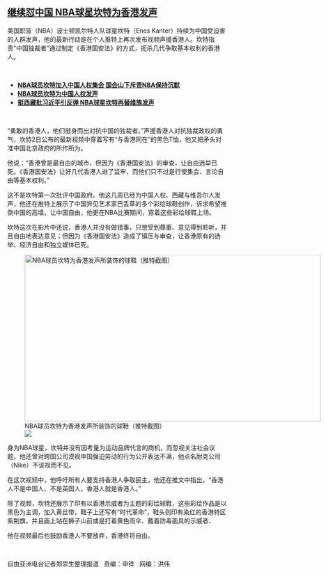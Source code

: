 <!--1636062779000-->
[继续怼中国 NBA球星坎特为香港发声](https://www.rfa.org/mandarin/yataibaodao/gangtai/rc-11042021172016.html)
------

<p></p><p>美国职篮（<span>NBA</span><span>）波士顿凯尔特人队球星坎特（</span><span>Enes Kanter</span><span>）持续为中国受迫害</span>的人群发声，他的最新行动是在个人推特上再次发布视频声援香港人。坎特指责“中国独裁者”通过制定《香港国安法》的方式，扼杀几代争取基本权利的香港人。</p><p><br/></p><ul><li><a href="https://www.rfa.org/mandarin/yataibaodao/shaoshuminzu/wy-10302021190844.html"><strong>NBA球员坎特加入中国人权集会 国会山下斥责NBA保持沉默</strong></a></li><li><strong><a href="https://www.rfa.org/mandarin/yataibaodao/zhengzhi/hc-10252021100828.html">NBA球员坎特为中国人权发声</a></strong></li><li><strong><a href="https://www.rfa.org/mandarin/Xinwen/4-10232021103224.html">挺西藏批习近平引反弹 NBA球星坎特再替维族发声</a></strong></li></ul><p><br/></p><p>“勇敢的香港人，他们挺身而出对抗中国的独裁者。”声援香港人对抗独裁政权的勇气，坎特<span>2</span><span>日公布的最新视频中穿着写有“与香港同在”的黑色</span><span>T</span><span>恤，他又把矛头对准中国北京政府的所作所为。</span></p><p><span>他说：“香港曾是最自由的城市，但因为《香港国安法》的审查，让自由选举已死。《香港国安法》让好几代香港人进了监牢，而他们只不过是行使集会、言论自由等基本权利。”</span></p><p><span>这不是坎特第一次批评中国政府。他这几周已经为中国人权、西藏与维吾尔人发声，他还在推特上展示了中国异见艺术家巴丢草的多个彩绘球鞋创作，诉求希望推倒中国的高墙，让中国自由，他更在</span><span>NBA</span><span>比赛期间，穿着这些彩绘球鞋上场。</span></p><p><span>坎特这次在影片中还说，香港人并没有做错事，只想受到尊重、意见得到聆听，并且自由地表达意见；但因为《香港国安法》造成了镇压与审查，让香港原有的选举、经济自由和独立媒体已死。</span></p><p><span><figure class="image-richtext image-inline captioned" style="width:680px;"><img alt="NBA球员坎特为香港发声所装饰的球鞋（推特截图）" height="383" src="https://www.rfa.org/mandarin/yataibaodao/gangtai/rc-11042021172016.html/rc1104a.jpg/@@images/49659b74-fc23-4fe8-8ba0-475ffaeff5ae.png" title="rc1104a.jpg" width="680"/><figcaption class="image-caption">NBA球员坎特为香港发声所装饰的球鞋（推特截图）</figcaption><small></small><div id="zoomattribute"><a data-caption="NBA球员坎特为香港发声所装饰的球鞋（推特截图）" data-fancybox="" href="https://www.rfa.org/mandarin/yataibaodao/gangtai/rc-11042021172016.html/rc1104a.jpg" id="single_image" title="NBA球员坎特为香港发声所装饰的球鞋（推特截图）"><img src="/++plone++rfa-resources/img/icon-zoom.png"/></a></div></figure></span></p><p><span>身为</span><span>NBA</span><span>球星，坎特并没有因考量为运动品牌代言的商机，而忽视关注社会议题，他还曾对跨国公司漠视中国强迫劳动的行为公开表达不满，他点名耐克公司（</span><span>Nike</span><span>）不该视而不见。</span></p><p><span>在这次视频中，他呼吁所有人要支持香港人争取民主，他还在推文中指出，“香港人不是中国人、不是英国人，香港人就是香港人。”</span></p><p><span>除了视频，坎特还展示了印有以香港示威者为主题的彩绘球鞋，这些彩绘作品是以黑色为主调，加入黄丝带，鞋子上还写有“时代革命”，鞋头则印有染红的香港特区紫荆旗，并且画上站在狮子山前或是打着黄色雨伞、戴着防毒面具的示威者、</span></p><p><span>他在视频最后也鼓励香港人不要放弃，香港终将自由。</span></p><p><br/></p><p>自由亚洲电台记者郑崇生整理报道   责编：申铧   网编：洪伟</p>

